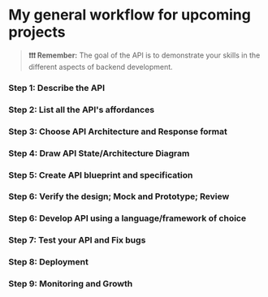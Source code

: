 # My general workflow for upcoming projects
> **❗❗❗ Remember:** The goal of the API is to demonstrate your skills in the different aspects of backend development.

### Step 1: Describe the API

### Step 2: List all the API's affordances

### Step 3: Choose API Architecture and Response format

### Step 4: Draw API State/Architecture Diagram

### Step 5: Create API blueprint and specification

### Step 6: Verify the design; Mock and Prototype; Review

### Step 6: Develop API using a language/framework of choice

### Step 7: Test your API and Fix bugs

### Step 8: Deployment

### Step 9: Monitoring and Growth